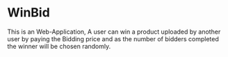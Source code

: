 # WinBid
This is an Web-Application, A user can win a product uploaded by another user by paying the Bidding price and as the number of bidders completed the winner will be chosen randomly.
